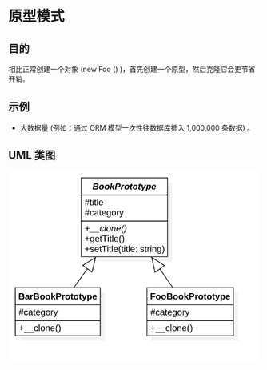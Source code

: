 # 原型模式

## 目的
相比正常创建一个对象 (new Foo () )，首先创建一个原型，然后克隆它会更节省开销。

## 示例
- 大数据量 (例如：通过 ORM 模型一次性往数据库插入 1,000,000 条数据) 。

## UML 类图
![原型模式](./Prototype.png)
